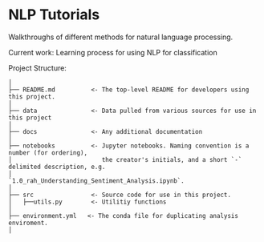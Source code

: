 # NLP Tutorials

Walkthroughs of different methods for natural language processing. 

Current work: Learning process for using NLP for classification


Project Structure:

```
│
├── README.md          <- The top-level README for developers using this project.
│
├── data               <- Data pulled from various sources for use in this project           
│
├── docs               <- Any additional documentation
│
├── notebooks          <- Jupyter notebooks. Naming convention is a number (for ordering),
│                         the creator's initials, and a short `-` delimited description, e.g.
│                         `1.0_rah_Understanding_Sentiment_Analysis.ipynb`.
│
├── src                <- Source code for use in this project.
│   ├──utils.py        <- Utilitiy functions
│
├── environment.yml   <- The conda file for duplicating analysis enviroment. 
│                         
```